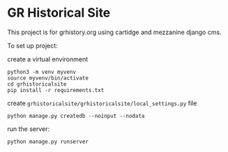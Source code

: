 # GR Historical Site 

This project is for grhistory.org using cartidge and mezzanine django cms.

To set up project: 

create a virtual environment 

```
python3 -m venv myvenv
source myvenv/bin/activate
cd grhistoricalsite
pip install -r requirements.txt
```

create `grhistoricalsite/grhistoricalsite/local_settings.py` file

`python manage.py createdb --noinput --nodata`

run the server:

`python manage.py runserver`
